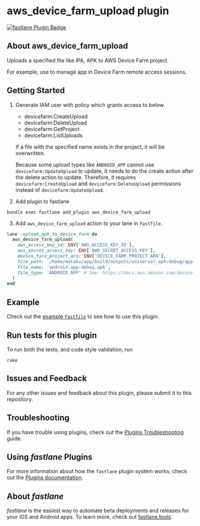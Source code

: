 # aws_device_farm_upload plugin

[![fastlane Plugin Badge](https://rawcdn.githack.com/fastlane/fastlane/master/fastlane/assets/plugin-badge.svg)](https://rubygems.org/gems/fastlane-plugin-aws_device_farm_upload)

## About aws_device_farm_upload

Uploads a specified file like IPA, APK to AWS Device Farm project.

For example, use to manage app in Device Farm remote access sessions.

## Getting Started

1. Generate IAM user with policy which grants access to below.

    - devicefarm:CreateUpload
    - devicefarm:DeleteUpload
    - devicefarm:GetProject
    - devicefarm:ListUploads


    If a file with the specified name exists in the project, it will be overwritten.

    Because some upload types like `ANDROID_APP` cannot use `devicefarm:UpdateUpload` to update, it needs to do the create action after the delete action to update. Therefore, it requires `devicefarm:CreateUpload` and `devicefarm:DeleteUpload` permissions instead of `devicefarm:UpdateUpload`.

2. Add plugin to fastlane

```shell
bundle exec fastlane add_plugin aws_device_farm_upload
```

3. Add `aws_device_farm_upload` action to your lane in `Fastfile`.

```ruby
lane :upload_apk_to_device_farm do
  aws_device_farm_upload(
    aws_access_key_id: ENV['AWS_ACCESS_KEY_ID'],
    aws_secret_access_key: ENV['AWS_SECRET_ACCESS_KEY'],
    device_farm_project_arn: ENV['DEVICE_FARM_PROJECT_ARN'],
    file_path: '/home/mataku/app/build/outputs/universal_apk/debug/app-debug-universal.apk',
    file_name: 'android-app-debug.apk',
    file_type: 'ANDROID_APP' # See: https://docs.aws.amazon.com/devicefarm/latest/APIReference/API_CreateUpload.html#API_CreateUpload_RequestSyntax
  )
end
```

## Example

Check out the [example `Fastfile`](fastlane/Fastfile) to see how to use this plugin.

## Run tests for this plugin

To run both the tests, and code style validation, run

```
rake
```

## Issues and Feedback

For any other issues and feedback about this plugin, please submit it to this repository.

## Troubleshooting

If you have trouble using plugins, check out the [Plugins Troubleshooting](https://docs.fastlane.tools/plugins/plugins-troubleshooting/) guide.

## Using _fastlane_ Plugins

For more information about how the `fastlane` plugin system works, check out the [Plugins documentation](https://docs.fastlane.tools/plugins/create-plugin/).

## About _fastlane_

_fastlane_ is the easiest way to automate beta deployments and releases for your iOS and Android apps. To learn more, check out [fastlane.tools](https://fastlane.tools).
